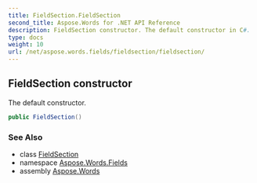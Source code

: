 ```yaml
---
title: FieldSection.FieldSection
second_title: Aspose.Words for .NET API Reference
description: FieldSection constructor. The default constructor in C#.
type: docs
weight: 10
url: /net/aspose.words.fields/fieldsection/fieldsection/
---
```

## FieldSection constructor

The default constructor.

```csharp
public FieldSection()
```

### See Also

* class [FieldSection](../)
* namespace [Aspose.Words.Fields](../../fieldsection/)
* assembly [Aspose.Words](../../../)
